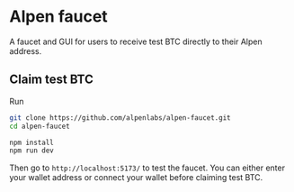 # Alpen faucet

A faucet and GUI for users to receive test BTC directly to their Alpen address.

## Claim test BTC

Run

```sh
git clone https://github.com/alpenlabs/alpen-faucet.git
cd alpen-faucet

npm install
npm run dev
```

Then go to `http://localhost:5173/` to test the faucet. You can either enter your wallet address or connect your wallet before claiming test BTC.
